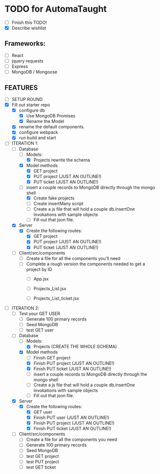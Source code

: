 
# TODO for AutomaTaught

- [ ] Finish this TODO!
- [X] Describe wishlist

## Frameworks:

- [ ] React
- [ ] jquery requests
- [ ] Express
- [ ] MongoDB / Mongoose

## FEATURES

- [ ] SETUP ROUND
- [X] Fill out starter repo
  - [X] configure db
    - [X] Use MongoDB Promises
    - [X] Rename the Model
  - [X] rename the default components.
  - [X] configure webpack
  - [X] run build and start

- [ ] ITERATION 1:
  - [ ] Database
    - [ ] Models:
      - [X] Projects rewrite the schema
    - [X] Model methods
      - [X] GET project
      - [X] PUT project (JUST AN OUTLINE!)
      - [X] PUT ticket (JUST AN OUTLINE!)
    - [ ] insert a couple records to MongoDB directly through the mongo shell
        - [X] Create fake projects
        - [ ] Create insertMany script
      - [ ] Create a js file that will hold a couple db.insertOne invokations with sample objects
      - [ ] Fill out that json file.
  - [X] Server
    - [X] Create the following routes:
      - [X] GET project
      - [X] PUT project (JUST AN OUTLINE!)
      - [X] PUT ticket (JUST AN OUTLINE!)
  - [ ] Client/src/components
    - [ ] Create a file for all the components you'll need
    - [ ] Complete a rough version the components needed to get a project by ID
      - [ ] App.jsx
      - [ ] Projects_List.jsx
      - [ ] Projects_List_ticket.jsx


- [ ] ITERATION 2:
  -[ ] Test your GET USER
    - [ ] Generate 100 primary records
    - [ ] Seed MongoDB
    - [ ] test GET user
  - [ ] Database
    - [ ] Models:
      - [X] Projects (CREATE THE WHOLE SCHEMA)
    - [X] Model methods
      - [ ] Finish GET project
      - [X] Finish PUT project (JUST AN OUTLINE!)
      - [X] Finish PUT ticket (JUST AN OUTLINE!)
      - [ ] insert a couple records to MongoDB directly through the mongo shell
      - [ ] Create a js file that will hold a couple db.insertOne invokations with sample objects
      - [ ] Fill out that json file.
  - [X] Server
    - [X] Create the following routes:
      - [X] GET user
      - [X] Finish PUT user (JUST AN OUTLINE!)
      - [X] Finish PUT project (JUST AN OUTLINE!)
      - [X] Finish PUT ticket (JUST AN OUTLINE!)
  - [ ] Client/src/components
    - [ ] Create a file for all the components you need
    - [ ] Generate 100 primary records
    - [ ] Seed MongoDB
    - [ ] test GET project
    - [ ] test PUT project
    - [ ] test GET ticket